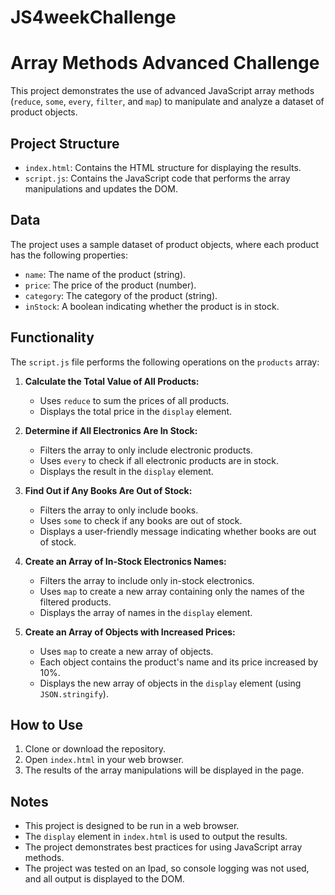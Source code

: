 # JS4weekChallenge
# Array Methods Advanced Challenge

This project demonstrates the use of advanced JavaScript array methods (`reduce`, `some`, `every`, `filter`, and `map`) to manipulate and analyze a dataset of product objects.

## Project Structure

* `index.html`: Contains the HTML structure for displaying the results.
* `script.js`: Contains the JavaScript code that performs the array manipulations and updates the DOM.

## Data

The project uses a sample dataset of product objects, where each product has the following properties:

* `name`: The name of the product (string).
* `price`: The price of the product (number).
* `category`: The category of the product (string).
* `inStock`: A boolean indicating whether the product is in stock.

## Functionality

The `script.js` file performs the following operations on the `products` array:

1.  **Calculate the Total Value of All Products:**
    * Uses `reduce` to sum the prices of all products.
    * Displays the total price in the `display` element.

2.  **Determine if All Electronics Are In Stock:**
    * Filters the array to only include electronic products.
    * Uses `every` to check if all electronic products are in stock.
    * Displays the result in the `display` element.

3.  **Find Out if Any Books Are Out of Stock:**
    * Filters the array to only include books.
    * Uses `some` to check if any books are out of stock.
    * Displays a user-friendly message indicating whether books are out of stock.

4.  **Create an Array of In-Stock Electronics Names:**
    * Filters the array to include only in-stock electronics.
    * Uses `map` to create a new array containing only the names of the filtered products.
    * Displays the array of names in the `display` element.

5.  **Create an Array of Objects with Increased Prices:**
    * Uses `map` to create a new array of objects.
    * Each object contains the product's name and its price increased by 10%.
    * Displays the new array of objects in the `display` element (using `JSON.stringify`).

## How to Use

1.  Clone or download the repository.
2.  Open `index.html` in your web browser.
3.  The results of the array manipulations will be displayed in the page.

## Notes

* This project is designed to be run in a web browser.
* The `display` element in `index.html` is used to output the results.
* The project demonstrates best practices for using JavaScript array methods.
* The project was tested on an Ipad, so console logging was not used, and all output is displayed to the DOM.